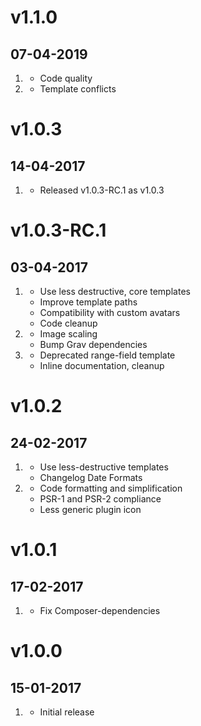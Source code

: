 # v1.1.0
## 07-04-2019

1. [](#improved)
    * Code quality
2. [](#bugfix)
    * Template conflicts

# v1.0.3
## 14-04-2017

1. [](#improved)
    * Released v1.0.3-RC.1 as v1.0.3

# v1.0.3-RC.1
## 03-04-2017

1. [](#improved)
    * Use less destructive, core templates
    * Improve template paths
    * Compatibility with custom avatars
    * Code cleanup
2. [](#bugfix)
    * Image scaling
    * Bump Grav dependencies
3. [](#new)
    * Deprecated range-field template
    * Inline documentation, cleanup

# v1.0.2
## 24-02-2017

1. [](#bugfix)
    * Use less-destructive templates
    * Changelog Date Formats
2. [](#improved)
    * Code formatting and simplification
    * PSR-1 and PSR-2 compliance
    * Less generic plugin icon

# v1.0.1
## 17-02-2017

1. [](#bugfix)
    * Fix Composer-dependencies

# v1.0.0
## 15-01-2017

1. [](#new)
    * Initial release